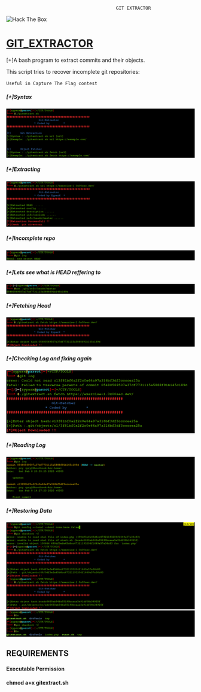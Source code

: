                                              
                                             GIT EXTRACTOR             
                                             
                                             
<img src="https://www.hackthebox.eu/badge/image/5943" alt="Hack The Box">
<H1><U>GIT_EXTRACTOR</U></H1>

[+]A bash program to extract commits and their objects.

This script tries to recover incomplete git repositories:

    Useful in Capture The Flag contest

<h5>[+]Syntax</h5>

![Test Image 1](syntax.png)

<h5>[+]Extracting</h5>

![Test Image 2](extraction.png)

<h5>[+]Incomplete repo</h5>

![Test Image 3](object_missing.png)

<h5>[+]Lets see what is HEAD reffering to</h5>

![Test Image 4](missing_obj.png)

<h5>[+]Fetching Head</h5>

![Test Image 5](obj_fetch.png)

<h5>[+]Checking Log and fixing again</h5>

![Test Image 6](missing_file.png)

<h5>[+]Reading Log</h5>

![Test Image 7](log.png)

<h5>[+]Restoring Data</h5>

![Test Image 8](final1.png)
![Test Image 9](final2.png)

<h2>REQUIREMENTS</H2>
<H4>Executable Permission</H4>
<H4>chmod a+x gitextract.sh</H4>
